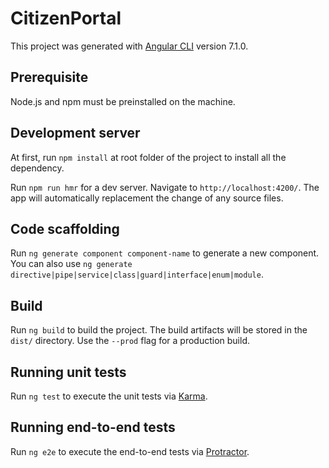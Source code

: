 # CitizenPortal

This project was generated with [Angular CLI](https://github.com/angular/angular-cli) version 7.1.0.

## Prerequisite
Node.js and npm must be preinstalled on the machine.

## Development server
At first, run `npm install` at root folder of the project to install all the dependency. 

Run `npm run hmr` for a dev server. Navigate to `http://localhost:4200/`. The app will automatically replacement the change of any source files.

## Code scaffolding

Run `ng generate component component-name` to generate a new component. You can also use `ng generate directive|pipe|service|class|guard|interface|enum|module`.

## Build

Run `ng build` to build the project. The build artifacts will be stored in the `dist/` directory. Use the `--prod` flag for a production build.

## Running unit tests

Run `ng test` to execute the unit tests via [Karma](https://karma-runner.github.io).

## Running end-to-end tests

Run `ng e2e` to execute the end-to-end tests via [Protractor](http://www.protractortest.org/).

